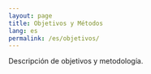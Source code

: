 ```yaml
---
layout: page
title: Objetivos y Métodos
lang: es
permalink: /es/objetivos/
---
```


Descripción de objetivos y metodología.